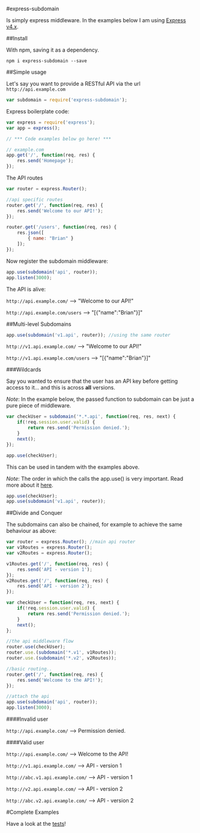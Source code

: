 #express-subdomain

Is simply express middleware. In the examples below I am using [Express v4.x](http://expressjs.com/).

##Install

With npm, saving it as a dependency.

    npm i express-subdomain --save
    
##Simple usage

Let's say you want to provide a RESTful API via the url `http://api.example.com`

``` js
var subdomain = require('express-subdomain');
```

Express boilerplate code:

``` js
var express = require('express');
var app = express();

// *** Code examples below go here! ***

// example.com
app.get('/', function(req, res) {
    res.send('Homepage');
});
```

The API routes

``` js
var router = express.Router();

//api specific routes
router.get('/', function(req, res) {
    res.send('Welcome to our API!');
});

router.get('/users', function(req, res) {
    res.json([
        { name: "Brian" }
    ]);
});
```
    
Now register the subdomain middleware:
``` js
app.use(subdomain('api', router));
app.listen(3000);
```
The API is alive: 

`http://api.example.com/` --> "Welcome to our API!"

`http://api.example.com/users` --> "[{"name":"Brian"}]"


##Multi-level Subdomains

``` js
app.use(subdomain('v1.api', router)); //using the same router
```

`http://v1.api.example.com/` --> "Welcome to our API!"

`http://v1.api.example.com/users` --> "[{"name":"Brian"}]"

###Wildcards

Say you wanted to ensure that the user has an API key before getting access to it... and this is across __all__ versions.

_Note_:
In the example below, the passed function to subdomain can be just a pure piece of middleware.

``` js
var checkUser = subdomain('*.*.api', function(req, res, next) {
    if(!req.session.user.valid) {
        return res.send('Permission denied.');
    }
    next();
});

app.use(checkUser);
```
    
This can be used in tandem with the examples above. 

_Note_:
The order in which the calls the app.use() is very important. Read more about it [here](http://expressjs.com/4x/api.html#app.use).

``` js
app.use(checkUser);
app.use(subdomain('v1.api', router));
```

##Divide and Conquer
    
The subdomains can also be chained, for example to achieve the same behaviour as above:

``` js
var router = express.Router(); //main api router
var v1Routes = express.Router(); 
var v2Routes = express.Router();

v1Routes.get('/', function(req, res) {
    res.send('API - version 1');
});
v2Routes.get('/', function(req, res) {
    res.send('API - version 2');
});

var checkUser = function(req, res, next) {
    if(!req.session.user.valid) {
        return res.send('Permission denied.');
    }
    next();
};

//the api middleware flow
router.use(checkUser);
router.use.(subdomain('*.v1', v1Routes));
router.use.(subdomain('*.v2', v2Routes));

//basic routing..
router.get('/', function(req, res) {
    res.send('Welcome to the API!');
});

//attach the api
app.use(subdomain('api', router));
app.listen(3000);
```
    
####Invalid user

`http://api.example.com/` --> Permission denied.

####Valid user
    
`http://api.example.com/` --> Welcome to the API!

`http://v1.api.example.com/` --> API - version 1

`http://abc.v1.api.example.com/` --> API - version 1

`http://v2.api.example.com/` --> API - version 2

`http://abc.v2.api.example.com/` --> API - version 2

#Complete Examples

Have a look at the [tests](https://github.com/bmullan91/express-subdomain/tree/master/test)!
